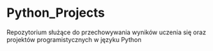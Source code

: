 # Python_Projects
Repozytorium służące do przechowywania wyników uczenia się oraz projektów programistycznych w języku Python
